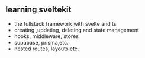 ## learning sveltekit 
- the fullstack framework with svelte and ts
- creating ,updating, deleting and state management
- hooks, middleware, stores
- supabase, prisma,etc.
- nested routes, layouts etc.




